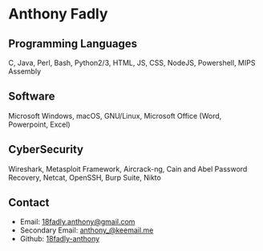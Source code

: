 # Anthony Fadly

## Programming Languages

C, Java, Perl, Bash, Python2/3, HTML, JS, CSS, NodeJS, Powershell, MIPS Assembly

## Software

Microsoft Windows, macOS, GNU/Linux, Microsoft Office (Word, Powerpoint, Excel)

## CyberSecurity

Wireshark, Metasploit Framework, Aircrack-ng, Cain and Abel Password Recovery, Netcat, OpenSSH, Burp Suite, Nikto

## Contact
- Email: [18fadly.anthony@gmail.com](mailto:18fadly.anthony@gmail.com)
- Secondary Email: [anthony_@keemail.me](mailto:anthony_@keemail.me)
- Github: [18fadly-anthony](https://github.com/18fadly-anthony)
